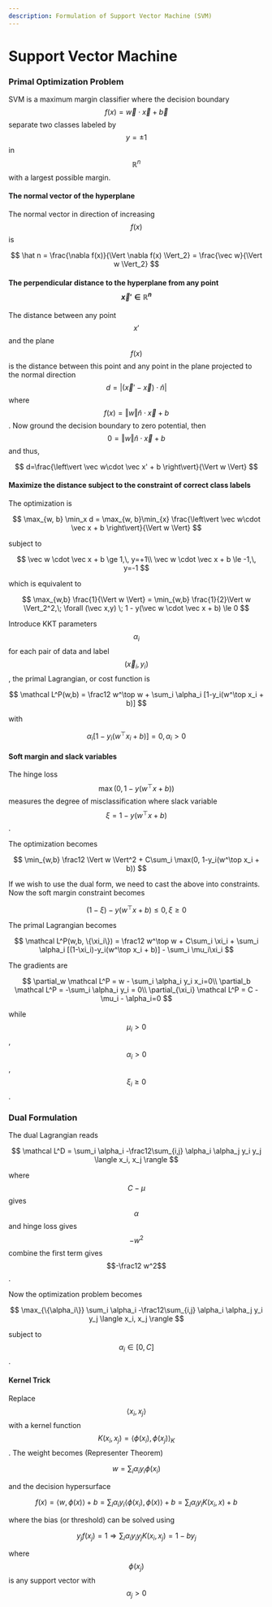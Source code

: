 ```yaml
---
description: Formulation of Support Vector Machine (SVM)
---
```


# Support Vector Machine

### Primal Optimization Problem

SVM is a maximum margin classifier where the decision boundary $$f(x) = \vec w\cdot \vec x + \vec b$$ separate two classes labeled by $$y=\pm 1$$ in $$\mathbb R^n$$ with a largest possible margin.

#### The normal vector of the hyperplane

The normal vector in direction of increasing $$f(x)$$ is

$$
\hat n = \frac{\nabla f(x)}{\Vert \nabla f(x) \Vert_2} = \frac{\vec w}{\Vert w \Vert_2}
$$

#### The perpendicular distance to the hyperplane from any point $$\vec x'\in\mathbb R^n$$ &#x20;

The distance between any point $$x'$$ and the plane $$f(x)$$ is the distance between this point and any point in the plane projected to the normal direction $$d = \vert (\vec x' - \vec x)\cdot \hat n \vert$$ where $$f(x) = \Vert w \Vert \hat n\cdot \vec x + b$$. Now ground the decision boundary to zero potential, then $$0 = \Vert w \Vert \hat n\cdot \vec x + b$$ and thus,

$$
d=\frac{\left\vert \vec w\cdot \vec x' + b  \right\vert}{\Vert w \Vert}
$$

#### Maximize the distance subject to the constraint of correct class labels

The optimization is

$$
\max_{w, b} \min_x d = \max_{w, b}\min_{x} \frac{\left\vert \vec w\cdot \vec x +  b  \right\vert}{\Vert w \Vert}
$$

subject to

$$
\vec w \cdot \vec x +  b \ge 1,\, y=+1\\
\vec w \cdot \vec x  +  b \le -1,\, y=-1
$$

which is equivalent to

$$
\max_{w,b} \frac{1}{\Vert w \Vert} = \min_{w,b} \frac{1}{2}\Vert w \Vert_2^2,\; \forall (\vec x,y) \; 1 - y(\vec w \cdot \vec x + b) \le 0
$$

Introduce KKT parameters $$\alpha_i$$ for each pair of data and label $$(\vec x_i, y_i)$$, the primal Lagrangian, or cost function is

$$
\mathcal L^P(w,b) = \frac12 w^\top w + \sum_i \alpha_i [1-y_i(w^\top x_i + b)]
$$

with

$$
\alpha_i [1 - y_i(w^\top x_i +b)] = 0, \alpha_i > 0
$$

#### Soft margin and slack variables

The hinge loss $$\max(0, 1-y(w^\top x + b))$$ measures the degree of misclassification where slack variable $$\xi = 1 - y(w^\top x + b)$$.

The optimization becomes

$$
\min_{w,b} \frac12 \Vert w \Vert^2 + C\sum_i \max(0, 1-y_i(w^\top x_i  + b))
$$

If we wish to use the dual form, we need to cast the above into constraints. Now the soft margin constraint becomes

$$
(1-\xi) - y(w^\top x + b) \le 0,\, \xi \ge 0
$$

The primal Lagrangian becomes

$$
\mathcal L^P(w,b, \{\xi_i\}) = \frac12 w^\top w + C\sum_i \xi_i + \sum_i \alpha_i [(1-\xi_i)-y_i(w^\top x_i + b)] - \sum_i \mu_i\xi_i
$$

The gradients are

$$
\partial_w \mathcal L^P = w - \sum_i \alpha_i y_i x_i=0\\
\partial_b \mathcal L^P = -\sum_i \alpha_i y_i = 0\\
\partial_{\xi_i} \mathcal L^P = C - \mu_i - \alpha_i=0
$$

while $$\mu_i > 0$$, $$\alpha_i >0$$, $$\xi_i \ge 0$$.

### Dual Formulation

The dual Lagrangian reads

$$
\mathcal L^D = \sum_i \alpha_i -\frac12\sum_{i,j} \alpha_i \alpha_j y_i y_j \langle x_i, x_j \rangle
$$

where $$C-\mu$$ gives $$\alpha$$ and hinge loss gives $$-w^2$$ combine the first term gives $$-\frac12 w^2$$.

Now the optimization problem becomes

$$
\max_{\{\alpha_i\}} \sum_i \alpha_i -\frac12\sum_{i,j} \alpha_i \alpha_j y_i y_j \langle x_i, x_j \rangle
$$

subject to $$\alpha_i\in[0, C]$$.

#### Kernel Trick

Replace $$\langle x_i, x_j \rangle$$ with a kernel function $$K(x_i,x_j) = \langle \phi(x_i),\phi(x_j)\rangle_K$$. The weight becomes (Representer Theorem)

$$
w = \sum_i \alpha_i y_i \phi(x_i)
$$

and the decision hypersurface

$$
f(x) = \langle w, \phi(x) \rangle + b = \sum_i \alpha_i y_i \langle \phi(x_i), \phi(x)\rangle + b = \sum_i \alpha_i y_i K(x_i, x) + b
$$

where the bias (or threshold) can be solved using

$$
y_j f(x_j) = 1 \Rightarrow \sum_{i} \alpha_i y_i y_j K(x_i, x_j) = 1 - b y_j
$$

where $$\phi(x_j)$$ is any support vector with $$\alpha_j > 0$$
